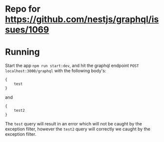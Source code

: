 # Repo for https://github.com/nestjs/graphql/issues/1069

# Running

Start the app `npm run start:dev`, and hit the graphql endpoint `POST localhost:3000/graphql` with the following body's:

```
{
    test
}
```
and
```
{
    test2
}
```

The `test` query will result in an error which will not be caught by the exception filter, however the `test2` query will correctly we caught by the exception filter.
